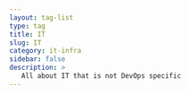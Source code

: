 ```yaml
---
layout: tag-list
type: tag
title: IT
slug: IT
category: it-infra
sidebar: false
description: >
   All about IT that is not DevOps specific
---
```

